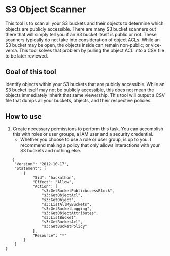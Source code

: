 # S3 Object Scanner
This tool is to scan all your S3 buckets and their objects to determine which objects are publicly accessible. There are many S3 bucket scanners out there that will simply tell you if an S3 bucket itself is public or not. These scanners typically do not take into consideration of object ACLs. While an S3 bucket may be open, the objects inside can remain non-public; or vice-versa. This tool solves that problem by pulling the object ACL into a CSV file to be later reviewed. 

## Goal of this tool
Identify objects within your S3 buckets that are pubicly accessible. While an S3 bucket itself may not be publicly accessible, this does not mean the objects immediately inherit that same viewership. This tool will output a CSV file that dumps all your buckets, objects, and their respective policies. 

## How to use
1. Create necessary permissions to perform this task. You can accomplish this with roles or user groups, a IAM user and a security credential. 
   - Whether you choose to use a role or user group, is up to you. I recommend making a policy that only allows interactions with your S3 buckets and nothing else. 
```
   {
    "Version": "2012-10-17",
    "Statement": [
        {
            "Sid": "hackathon",
            "Effect": "Allow",
            "Action": [
                "s3:GetBucketPublicAccessBlock",
                "s3:GetObjectAcl",
                "s3:GetObject",
                "s3:ListAllMyBuckets",
                "s3:GetBucketLogging",
                "s3:GetObjectAttributes",
                "s3:ListBucket",
                "s3:GetBucketAcl",
                "s3:GetBucketPolicy"
            ],
            "Resource": "*"
        }
    ]
}
```